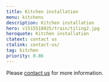 ```yaml
---
title: Kitchen installation
menu: kitchens
description: Kitchen installation
hero: v1515518025/train/tiling2.jpg
heroquote: Kitchen installation
ctatext: contact us
ctalink: contact-us/
tag: kitchen
priority: 0.86
---
```



Please [contact us]([root]contact-us/) for more information.
